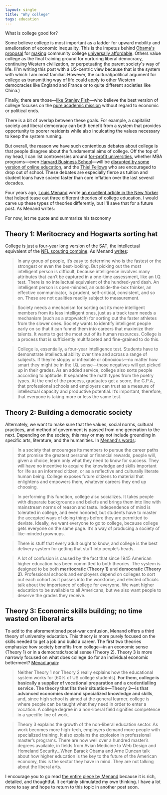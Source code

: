 ```yaml
---
layout: single
title: "Why college"
tags: education
---
```

What is college good for? 

Some believe college is most important as a ladder for upward mobility and amelioration of economic inequality. This is the impetus behind [Obama's proposal](http://www.huffingtonpost.com/stephen-dash/a-guide-to-obamas-free-co_b_6801726.html) for [making](http://www.theatlantic.com/education/archive/2015/01/the-genius-of-obamas-two-year-college-proposal/384429/) community college [universally affordable](http://www.nytimes.com/2015/01/10/upshot/obamas-community-college-plan-a-reading-list.html). Others value college as the final training ground for nurturing liberal democracy, continuing Western civilization, or perpetuating the parent society's way of life. (I'm writing this post with a US-centric view because that is the system with which I am most familiar. However, the cultural/political argument for college as transmitting way of life could apply to other Western democracies like England and France or to quite different societies like China.)

Finally, there are those—[like Stanley Fish](http://www.worldcat.org/title/save-the-world-on-your-own-time/oclc/179802890)—who believe the best version of college focuses on the [pure academic mission](https://www.insidehighered.com/news/2008/07/01/fish) without regard to economic or political ends.

There is a bit of overlap between these goals. For example, a capitalist society and liberal democracy can both benefit from a system that provides opportunity to poorer residents while also inculcating the values necessary to keep the system running.

But overall, the reason we have such contentious debates about college is that people disagree about the fundamental aims of college. Off the top of my head, I can list controversies around [for-profit universities](http://www.bloomberg.com/news/articles/2012-10-25/the-long-and-controversial-history-of-for-profit-colleges), whether MBA programs—even [Harvard Business School](http://poetsandquants.com/2014/03/21/hbs-bold-entry-into-the-digital-market/)—will be [disrupted by some version of online education](http://www.nytimes.com/2014/06/01/business/business-school-disrupted.html), and the [Thiel Fellows](http://en.wikipedia.org/wiki/Thiel_Fellowship) who are encouraged to drop out of school. These debates are especially fierce as tuition and student loans have soared faster than core inflation over the last several decades.

Four years ago, [Louis Menand](http://en.wikipedia.org/wiki/Louis_Menand) wrote [an excellent article in the New Yorker](http://www.newyorker.com/magazine/2011/06/06/live-and-learn-louis-menand) that helped tease out three different theories of college education. I would carve up these types of theories differently, but I'll save that for a future post. As Menand writes: 


For now, let me quote and summarize his taxonomy

## Theory 1: Meritocracy and Hogwarts sorting hat

College is just a four-year long version of the [SAT](http://en.wikipedia.org/wiki/SAT), the intellectual equivalent of the [NFL scouting combine](http://en.wikipedia.org/wiki/NFL_scouting_combine). As Menand [writes](http://www.newyorker.com/magazine/2011/06/06/live-and-learn-louis-menand):

>In any group of people, it’s easy to determine who is the fastest or the strongest or even the best-looking. But picking out the most intelligent person is difficult, because intelligence involves many attributes that can’t be captured in a one-time assessment, like an I.Q. test. There is no intellectual equivalent of the hundred-yard dash. An intelligent person is open-minded, an outside-the-box thinker, an effective communicator, is prudent, self-critical, consistent, and so on. These are not qualities readily subject to measurement.

>Society needs a mechanism for sorting out its more intelligent members from its less intelligent ones, just as a track team needs a mechanism (such as a stopwatch) for sorting out the faster athletes from the slower ones. Society wants to identify intelligent people early on so that it can funnel them into careers that maximize their talents. It wants to get the most out of its human resources. College is a process that is sufficiently multifaceted and fine-grained to do this.

>College is, essentially, a four-year intelligence test. Students have to demonstrate intellectual ability over time and across a range of subjects. If they’re sloppy or inflexible or obnoxious—no matter how smart they might be in the I.Q. sense—those negatives will get picked up in their grades. As an added service, college also sorts people according to aptitude. It separates the math types from the poetry types. At the end of the process, graduates get a score, the G.P.A., that professional schools and employers can trust as a measure of intellectual capacity and productive potential. It’s important, therefore, that everyone is taking more or less the same test.

## Theory 2: Building a democratic society

Alternately, we want to make sure that the values, social norms, cultural practices, and method of government is passed from one generation to the next. Depending on the society, this may or may not include grounding in specific arts, literature, and the humanities. In [Menand's words](http://www.newyorker.com/magazine/2011/06/06/live-and-learn-louis-menand):

>In a society that encourages its members to pursue the career paths that promise the greatest personal or financial rewards, people will, given a choice, learn only what they need to know for success. They will have no incentive to acquire the knowledge and skills important for life as an informed citizen, or as a reflective and culturally literate human being. College exposes future citizens to material that enlightens and empowers them, whatever careers they end up choosing.

>In performing this function, college also socializes. It takes people with disparate backgrounds and beliefs and brings them into line with mainstream norms of reason and taste. Independence of mind is tolerated in college, and even honored, but students have to master the accepted ways of doing things before they are permitted to deviate. Ideally, we want everyone to go to college, because college gets everyone on the same page. It’s a way of producing a society of like-minded grownups.

>There is stuff that every adult ought to know, and college is the best delivery system for getting that stuff into people’s heads.

>A lot of confusion is caused by the fact that since 1945 American higher education has been committed to both theories. The system is designed to be both **meritocratic (Theory 1)** and **democratic (Theory 2)**. Professional schools and employers depend on colleges to sort out each cohort as it passes into the workforce, and elected officials talk about the importance of college for everyone. We want higher education to be available to all Americans, but we also want people to deserve the grades they receive.

## Theory 3: Economic skills building; no time wasted on liberal arts

To add to the aforementioned post-war confusion, Menand offers a third theory of university education. This theory is more purely focused on the skills needed to get a job and build a career. The first two theories emphasize how society benefits from college—in an economic sense (Theory 1) or in a democratic/social sense (Theory 2). Theory 3 is more narrowly focused on what does college do for an individual economic betterment? [Menad again](http://www.newyorker.com/magazine/2011/06/06/live-and-learn-louis-menand):

>Neither Theory 1 nor Theory 2 really explains how the educational system works for [60% of US college students]. **For them, college is basically a supplier of vocational preparation and a credentialling service. The theory that fits their situation—Theory 3—is that advanced economies demand specialized knowledge and skills**, and, since high school is aimed at the general learner, college is where people can be taught what they need in order to enter a vocation. A college degree in a non-liberal field signifies competence in a specific line of work.

>Theory 3 explains the growth of the non-liberal education sector. As work becomes more high-tech, employers demand more people with specialized training. It also explains the explosion in professional master’s programs. There are now well over a hundred master’s degrees available, in fields from Avian Medicine to Web Design and Homeland Security...When Barack Obama and Arne Duncan talk about how higher education is the key to the future of the American economy, this is the sector they have in mind. They are not talking about the liberal arts.

I encourage you to go read [the entire piece by Menand](http://www.newyorker.com/magazine/2011/06/06/live-and-learn-louis-menand) because it is rich, detailed, and thoughtful. It certainly stimulated my own thinking. I have a lot more to say and hope to return to this topic in another post soon.
